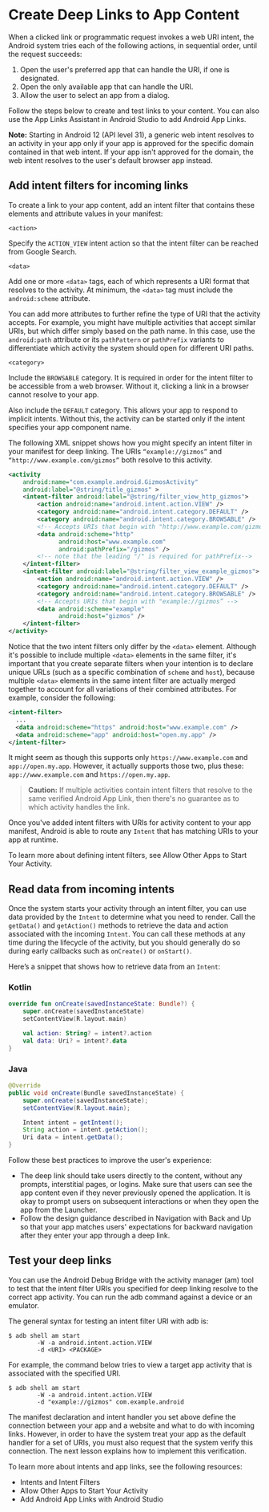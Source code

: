 # Create Deep Links to App Content

When a clicked link or programmatic request invokes a web URI intent, the Android system tries each of the following actions, in sequential order, until the request succeeds:

1.  Open the user's preferred app that can handle the URI, if one is designated.
2.  Open the only available app that can handle the URI.
3.  Allow the user to select an app from a dialog.

Follow the steps below to create and test links to your content. You can also use the App Links Assistant in Android Studio to add Android App Links.

**Note:** Starting in Android 12 (API level 31), a generic web intent resolves to an activity in your app only if your app is approved for the specific domain contained in that web intent. If your app isn't approved for the domain, the web intent resolves to the user's default browser app instead.

Add intent filters for incoming links
-------------------------------------

To create a link to your app content, add an intent filter that contains these elements and attribute values in your manifest:

`<action>`

Specify the `ACTION_VIEW` intent action so that the intent filter can be reached from Google Search.

`<data>`

Add one or more `<data>` tags, each of which represents a URI format that resolves to the activity. At minimum, the `<data>` tag must include the `android:scheme` attribute.

You can add more attributes to further refine the type of URI that the activity accepts. For example, you might have multiple activities that accept similar URIs, but which differ simply based on the path name. In this case, use the `android:path` attribute or its `pathPattern` or `pathPrefix` variants to differentiate which activity the system should open for different URI paths.

`<category>`

Include the `BROWSABLE` category. It is required in order for the intent filter to be accessible from a web browser. Without it, clicking a link in a browser cannot resolve to your app.

Also include the `DEFAULT` category. This allows your app to respond to implicit intents. Without this, the activity can be started only if the intent specifies your app component name.

The following XML snippet shows how you might specify an intent filter in your manifest for deep linking. The URIs `“example://gizmos”` and `“http://www.example.com/gizmos”` both resolve to this activity.

```xml
<activity
    android:name="com.example.android.GizmosActivity"
    android:label="@string/title_gizmos" >
    <intent-filter android:label="@string/filter_view_http_gizmos">
        <action android:name="android.intent.action.VIEW" />
        <category android:name="android.intent.category.DEFAULT" />
        <category android:name="android.intent.category.BROWSABLE" />
        <!-- Accepts URIs that begin with "http://www.example.com/gizmos” -->
        <data android:scheme="http"
              android:host="www.example.com"
              android:pathPrefix="/gizmos" />
        <!-- note that the leading "/" is required for pathPrefix-->
    </intent-filter>
    <intent-filter android:label="@string/filter_view_example_gizmos">
        <action android:name="android.intent.action.VIEW" />
        <category android:name="android.intent.category.DEFAULT" />
        <category android:name="android.intent.category.BROWSABLE" />
        <!-- Accepts URIs that begin with "example://gizmos” -->
        <data android:scheme="example"
              android:host="gizmos" />
    </intent-filter>
</activity>
```

Notice that the two intent filters only differ by the `<data>` element. Although it's possible to include multiple `<data>` elements in the same filter, it's important that you create separate filters when your intention is to declare unique URLs (such as a specific combination of `scheme` and `host`), because multiple `<data>` elements in the same intent filter are actually merged together to account for all variations of their combined attributes. For example, consider the following:

```xml
<intent-filter>
  ...
  <data android:scheme="https" android:host="www.example.com" />
  <data android:scheme="app" android:host="open.my.app" />
</intent-filter>
```

It might seem as though this supports only `https://www.example.com` and `app://open.my.app`. However, it actually supports those two, plus these: `app://www.example.com` and `https://open.my.app`.

> **Caution:** If multiple activities contain intent filters that resolve to the same verified Android App Link, then there's no guarantee as to which activity handles the link.

Once you've added intent filters with URIs for activity content to your app manifest, Android is able to route any `Intent` that has matching URIs to your app at runtime.

To learn more about defining intent filters, see Allow Other Apps to Start Your Activity.

Read data from incoming intents
-------------------------------

Once the system starts your activity through an intent filter, you can use data provided by the `Intent` to determine what you need to render. Call the `getData()` and `getAction()` methods to retrieve the data and action associated with the incoming `Intent`. You can call these methods at any time during the lifecycle of the activity, but you should generally do so during early callbacks such as `onCreate()` or `onStart()`.

Here’s a snippet that shows how to retrieve data from an `Intent`:

### Kotlin

```kotlin
override fun onCreate(savedInstanceState: Bundle?) {
    super.onCreate(savedInstanceState)
    setContentView(R.layout.main)

    val action: String? = intent?.action
    val data: Uri? = intent?.data
}
```

### Java

```java
@Override
public void onCreate(Bundle savedInstanceState) {
    super.onCreate(savedInstanceState);
    setContentView(R.layout.main);

    Intent intent = getIntent();
    String action = intent.getAction();
    Uri data = intent.getData();
}
```

Follow these best practices to improve the user's experience:

*   The deep link should take users directly to the content, without any prompts, interstitial pages, or logins. Make sure that users can see the app content even if they never previously opened the application. It is okay to prompt users on subsequent interactions or when they open the app from the Launcher.
*   Follow the design guidance described in Navigation with Back and Up so that your app matches users' expectations for backward navigation after they enter your app through a deep link.

Test your deep links
--------------------

You can use the Android Debug Bridge with the activity manager (am) tool to test that the intent filter URIs you specified for deep linking resolve to the correct app activity. You can run the adb command against a device or an emulator.

The general syntax for testing an intent filter URI with adb is:

```shell
$ adb shell am start
        -W -a android.intent.action.VIEW
        -d <URI> <PACKAGE>
```

For example, the command below tries to view a target app activity that is associated with the specified URI.

```shell
$ adb shell am start
        -W -a android.intent.action.VIEW
        -d "example://gizmos" com.example.android
```

The manifest declaration and intent handler you set above define the connection between your app and a website and what to do with incoming links. However, in order to have the system treat your app as the default handler for a set of URIs, you must also request that the system verify this connection. The next lesson explains how to implement this verification.

To learn more about intents and app links, see the following resources:

*   Intents and Intent Filters
*   Allow Other Apps to Start Your Activity
*   Add Android App Links with Android Studio